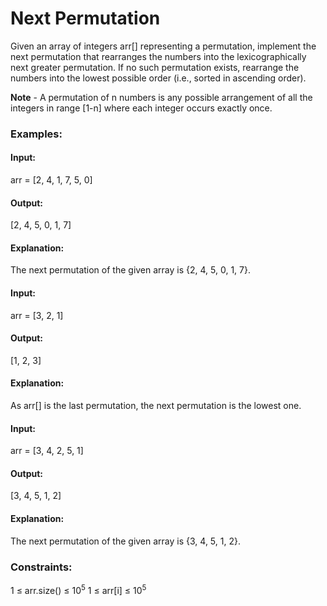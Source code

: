 # Next Permutation
Given an array of integers arr[] representing a permutation, implement the next permutation that rearranges the numbers into the lexicographically next greater permutation. If no such permutation exists, rearrange the numbers into the lowest possible order (i.e., sorted in ascending order). 

**Note** - A permutation of n numbers is any possible arrangement of all the integers in range [1-n] where each integer occurs exactly once. 

### Examples:
#### Input:
arr = [2, 4, 1, 7, 5, 0]
#### Output:
[2, 4, 5, 0, 1, 7]
#### Explanation:
The next permutation of the given array is {2, 4, 5, 0, 1, 7}.

#### Input:
arr = [3, 2, 1]
#### Output:
[1, 2, 3]
#### Explanation:
As arr[] is the last permutation, the next permutation is the lowest one.

#### Input:
arr = [3, 4, 2, 5, 1]
#### Output:
[3, 4, 5, 1, 2]
#### Explanation:
The next permutation of the given array is {3, 4, 5, 1, 2}.

### Constraints:
1 ≤ arr.size() ≤ $`10^5`$
1 ≤ arr[i] ≤ $`10^5`$

